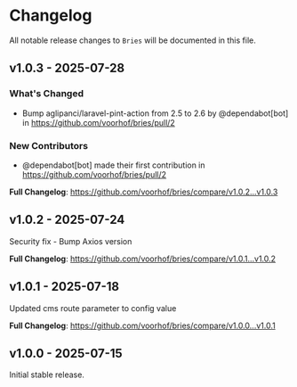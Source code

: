 # Changelog

All notable release changes to `Bries` will be documented in this file.

## v1.0.3 - 2025-07-28

### What's Changed

* Bump aglipanci/laravel-pint-action from 2.5 to 2.6 by @dependabot[bot] in https://github.com/voorhof/bries/pull/2

### New Contributors

* @dependabot[bot] made their first contribution in https://github.com/voorhof/bries/pull/2

**Full Changelog**: https://github.com/voorhof/bries/compare/v1.0.2...v1.0.3

## v1.0.2 - 2025-07-24

Security fix - Bump Axios version

**Full Changelog**: https://github.com/voorhof/bries/compare/v1.0.1...v1.0.2

## v1.0.1 - 2025-07-18

Updated cms route parameter to config value

**Full Changelog**: https://github.com/voorhof/bries/compare/v1.0.0...v1.0.1

## v1.0.0 - 2025-07-15

Initial stable release.

